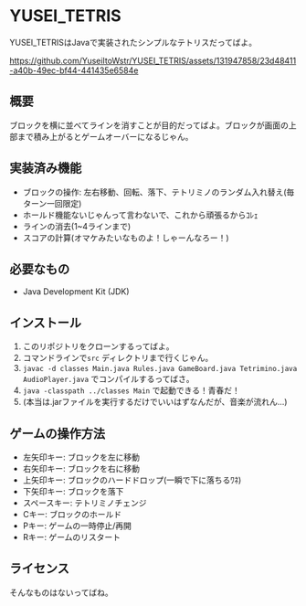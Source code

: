 # YUSEI_TETRIS

YUSEI_TETRISはJavaで実装されたシンプルなテトリスだってばよ。

https://github.com/YuseiItoWstr/YUSEI_TETRIS/assets/131947858/23d48411-a40b-49ec-bf44-441435e6584e

## 概要

ブロックを横に並べてラインを消すことが目的だってばよ。ブロックが画面の上部まで積み上がるとゲームオーバーになるじゃん。

## 実装済み機能

- ブロックの操作: 左右移動、回転、落下、テトリミノのランダム入れ替え(毎ターン一回限定)
- ホールド機能ないじゃんって言わないで、これから頑張るからｺﾚｪ
- ラインの消去(1~4ラインまで)
- スコアの計算(オマケみたいなものよ！しゃーんなろー！)

## 必要なもの

- Java Development Kit (JDK)

## インストール

1.  このリポジトリをクローンするってばよ。
2.  コマンドラインで`src` ディレクトリまで行くじゃん。
3.  `javac -d classes Main.java Rules.java GameBoard.java Tetrimino.java AudioPlayer.java` でコンパイルするってばさ。
4.  `java -classpath ../classes Main` で起動できる！青春だ！
5.  (本当は.jarファイルを実行するだけでいいはずなんだが、音楽が流れん...)

## ゲームの操作方法

- 左矢印キー: ブロックを左に移動
- 右矢印キー: ブロックを右に移動
- 上矢印キー: ブロックのハードドロップ(一瞬で下に落ちるﾜﾈ)
- 下矢印キー: ブロックを落下
- スペースキー: テトリミノチェンジ
- Cキー: ブロックのホールド
- Pキー: ゲームの一時停止/再開
- Rキー: ゲームのリスタート

## ライセンス

そんなものはないってばね。